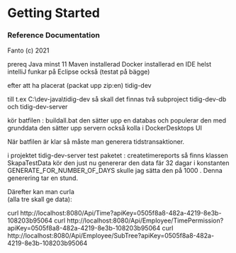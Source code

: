 # Getting Started

### Reference Documentation

Fanto (c) 2021

prereq
Java minst 11
Maven  installerad
Docker installerad
en IDE helst intelliJ  funkar på Eclipse också  (testat på bägge)

efter att ha placerat (packat upp zip:en)   tidig-dev

till t.ex  C:\dev-java\tidig-dev
så skall det finnas två subproject
tidig-dev-db  och tidig-dev-server

kör batfilen : buildall.bat
den sätter upp en databas och populerar den med grunddata
den sätter upp servern också
kolla i DockerDesktops UI

När batfilen  är klar så måste man generera tidstransaktioner.

i projektet tidig-dev-server
test
paketet : createtimereports
så finns klassen SkapaTestData
kör den
just nu genererar den data fär 32 dagar
i konstanten GENERATE_FOR_NUMBER_OF_DAYS  skulle jag sätta den på 1000 .
Denna generering tar en stund.

Därefter kan man curla  
(alla tre skall ge data):

curl http://localhost:8080/Api/Time?apiKey=0505f8a8-482a-4219-8e3b-108203b95064
curl http://localhost:8080/Api/Employee/TimePermission?apiKey=0505f8a8-482a-4219-8e3b-108203b95064
curl http://localhost:8080/Api/Employee/SubTree?apiKey=0505f8a8-482a-4219-8e3b-108203b95064


